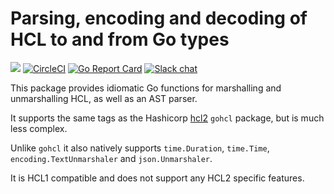 # Parsing, encoding and decoding of HCL to and from Go types
[![](https://godoc.org/github.com/alecthomas/hcl?status.svg)](http://godoc.org/github.com/alecthomas/hcl) [![CircleCI](https://img.shields.io/circleci/project/github/alecthomas/hcl.svg)](https://circleci.com/gh/alecthomas/hcl) [![Go Report Card](https://goreportcard.com/badge/github.com/alecthomas/hcl)](https://goreportcard.com/report/github.com/alecthomas/hcl) [![Slack chat](https://img.shields.io/static/v1?logo=slack&style=flat&label=slack&color=green&message=gophers)](https://gophers.slack.com/messages/CN9DS8YF3)

This package provides idiomatic Go functions for marshalling and unmarshalling HCL, as well
as an AST parser.

It supports the same tags as the Hashicorp [hcl2](https://github.com/hashicorp/hcl/tree/hcl2) 
`gohcl` package, but is much less complex.

Unlike `gohcl` it also natively supports `time.Duration`, `time.Time`, `encoding.TextUnmarshaler`
and `json.Unmarshaler`.

It is HCL1 compatible and does not support any HCL2 specific features.

